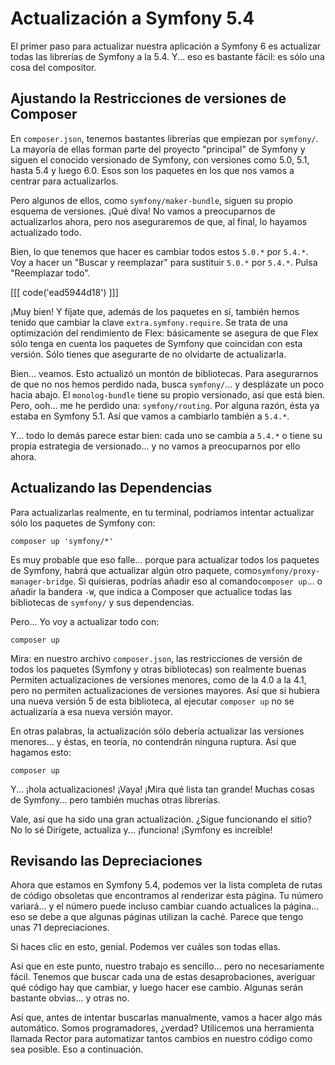 # Actualización a Symfony 5.4

El primer paso para actualizar nuestra aplicación a Symfony 6 es actualizar todas las librerías de Symfony a la 5.4. Y... eso es bastante fácil: es sólo una cosa del compositor.

## Ajustando la Restricciones de versiones de Composer

En `composer.json`, tenemos bastantes librerías que empiezan por `symfony/`. La mayoría de ellas forman parte del proyecto "principal" de Symfony y siguen el conocido versionado de Symfony, con versiones como 5.0, 5.1, hasta 5.4 y luego 6.0. Esos son los paquetes en los que nos vamos a centrar para actualizarlos.

Pero algunos de ellos, como `symfony/maker-bundle`, siguen su propio esquema de versiones. ¡Qué diva! No vamos a preocuparnos de actualizarlos ahora, pero nos aseguraremos de que, al final, lo hayamos actualizado todo.

Bien, lo que tenemos que hacer es cambiar todos estos `5.0.*` por `5.4.*`. Voy a hacer un "Buscar y reemplazar" para sustituir `5.0.*` por `5.4.*`. Pulsa "Reemplazar todo".

[[[ code('ead5944d18') ]]]

¡Muy bien! Y fíjate que, además de los paquetes en sí, también hemos tenido que cambiar la clave `extra.symfony.require`. Se trata de una optimización del rendimiento de Flex: básicamente se asegura de que Flex sólo tenga en cuenta los paquetes de Symfony que coincidan con esta versión. Sólo tienes que asegurarte de no olvidarte de actualizarla.

Bien... veamos. Esto actualizó un montón de bibliotecas. Para asegurarnos de que no nos hemos perdido nada, busca `symfony/`... y desplázate un poco hacia abajo. El `monolog-bundle` tiene su propio versionado, así que está bien. Pero, ooh... me he perdido una: `symfony/routing`. Por alguna razón, ésta ya estaba en Symfony 5.1. Así que vamos a cambiarlo también a `5.4.*`.

Y... todo lo demás parece estar bien: cada uno se cambia a `5.4.*` o tiene su propia estrategia de versionado... y no vamos a preocuparnos por ello ahora.

## Actualizando las Dependencias

Para actualizarlas realmente, en tu terminal, podríamos intentar actualizar sólo los paquetes de Symfony con:

```terminal
composer up 'symfony/*'
```

Es muy probable que eso falle... porque para actualizar todos los paquetes de Symfony, habrá que actualizar algún otro paquete, como`symfony/proxy-manager-bridge`. Si quisieras, podrías añadir eso al comando`composer up`... o añadir la bandera `-W`, que indica a Composer que actualice todas las bibliotecas de `symfony/` y sus dependencias.

Pero... Yo voy a actualizar todo con:

```terminal
composer up
```

Mira: en nuestro archivo `composer.json`, las restricciones de versión de todos los paquetes (Symfony y otras bibliotecas) son realmente buenas Permiten actualizaciones de versiones menores, como de la 4.0 a la 4.1, pero no permiten actualizaciones de versiones mayores. Así que si hubiera una nueva versión 5 de esta biblioteca, al ejecutar `composer up` no se actualizaría a esa nueva versión mayor.

En otras palabras, la actualización sólo debería actualizar las versiones menores... y éstas, en teoría, no contendrán ninguna ruptura. Así que hagamos esto:

```terminal
composer up
```

Y... ¡hola actualizaciones! ¡Vaya! ¡Mira qué lista tan grande! Muchas cosas de Symfony... pero también muchas otras librerías.

Vale, así que ha sido una gran actualización. ¿Sigue funcionando el sitio? No lo sé Dirígete, actualiza y... ¡funciona! ¡Symfony es increíble!

## Revisando las Depreciaciones

Ahora que estamos en Symfony 5.4, podemos ver la lista completa de rutas de código obsoletas que encontramos al renderizar esta página. Tu número variará... y el número puede incluso cambiar cuando actualices la página... eso se debe a que algunas páginas utilizan la caché. Parece que tengo unas 71 depreciaciones.

Si haces clic en esto, genial. Podemos ver cuáles son todas ellas.

Así que en este punto, nuestro trabajo es sencillo... pero no necesariamente fácil. Tenemos que buscar cada una de estas desaprobaciones, averiguar qué código hay que cambiar, y luego hacer ese cambio. Algunas serán bastante obvias... y otras no.

Así que, antes de intentar buscarlas manualmente, vamos a hacer algo más automático. Somos programadores, ¿verdad? Utilicemos una herramienta llamada Rector para automatizar tantos cambios en nuestro código como sea posible. Eso a continuación.